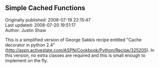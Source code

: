 ## Simple Cached Functions  
Originally published: 2008-07-19 22:15:47  
Last updated: 2008-07-20 19:51:17  
Author: Justin Shaw  
  
This is a simplified version of George Sakkis recipe entitled "Cache decorator in python 2.4" (http://aspn.activestate.com/ASPN/Cookbook/Python/Recipe/325205).  In this version, no extra classes are required and this is small enough to implement on the fly.